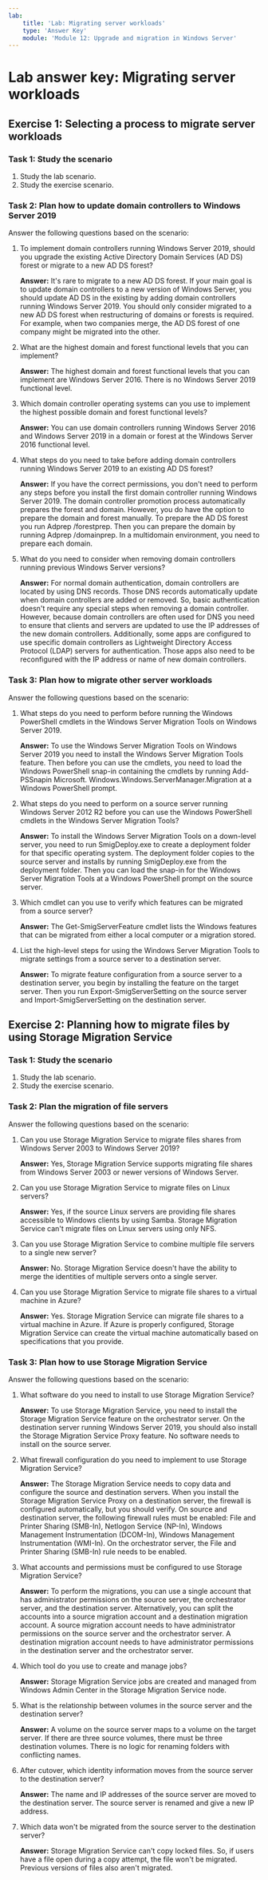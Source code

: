 ```yaml
---
lab:
    title: 'Lab: Migrating server workloads'
    type: 'Answer Key'
    module: 'Module 12: Upgrade and migration in Windows Server'
---
```


# Lab answer key: Migrating server workloads

## Exercise 1: Selecting a process to migrate server workloads

### Task 1: Study the scenario

1. Study the lab scenario.
1. Study the exercise scenario.

### Task 2: Plan how to update domain controllers to Windows Server 2019

Answer the following questions based on the scenario:

1. To implement domain controllers running Windows Server 2019, should you upgrade the existing Active Directory Domain Services (AD DS) forest or migrate to a new AD DS forest?

    **Answer:** It's rare to migrate to a new AD DS forest. If your main goal is to update domain controllers to a new version of Windows Server, you should update AD DS in the existing by adding domain controllers running Windows Server 2019. You should only consider migrated to a new AD DS forest when restructuring of domains or forests is required. For example, when two companies merge, the AD DS forest of one company might be migrated into the other.

1. What are the highest domain and forest functional levels that you can implement?

    **Answer:** The highest domain and forest functional levels that you can implement are Windows Server 2016. There is no Windows Server 2019 functional level.

1. Which domain controller operating systems can you use to implement the highest possible domain and forest functional levels?

    **Answer:** You can use domain controllers running Windows Server 2016 and Windows Server 2019 in a domain or forest at the Windows Server 2016 functional level.

1. What steps do you need to take before adding domain controllers running Windows Server 2019 to an existing AD DS forest?

    **Answer:** If you have the correct permissions, you don't need to perform any steps before you install the first domain controller running Windows Server 2019. The domain controller promotion process automatically prepares the forest and domain. However, you do have the option to prepare the domain and forest manually. To prepare the AD DS forest you run Adprep /forestprep. Then you can prepare the domain by running Adprep /domainprep. In a multidomain environment, you need to prepare each domain.

1. What do you need to consider when removing domain controllers running previous Windows Server versions?

   **Answer:** For normal domain authentication, domain controllers are located by using DNS records. Those DNS records automatically update when domain controllers are added or removed. So, basic authentication doesn't require any special steps when removing a domain controller. However, because domain controllers are often used for DNS you need to ensure that clients and servers are updated to use the IP addresses of the new domain controllers. Additionally, some apps are configured to use specific domain controllers as Lightweight Directory Access Protocol (LDAP) servers for authentication. Those apps also need to be reconfigured with the IP address or name of new domain controllers.

### Task 3: Plan how to migrate other server workloads

Answer the following questions based on the scenario:

1. What steps do you need to perform before running the Windows PowerShell cmdlets in the Windows Server Migration Tools on Windows Server 2019.

   **Answer:** To use the Windows Server Migration Tools on Windows Server 2019 you need to install the Windows Server Migration Tools feature. Then before you can use the cmdlets, you need to load the Windows PowerShell snap-in containing the cmdlets by running Add-PSSnapin Microsoft. Windows.Windows.ServerManager.Migration at a Windows PowerShell prompt.

1. What steps do you need to perform on a source server running Windows Server 2012 R2 before you can use the Windows PowerShell cmdlets in the Windows Server Migration Tools?

   **Answer:** To install the Windows Server Migration Tools on a down-level server, you need to run SmigDeploy.exe to create a deployment folder for that specific operating system. The deployment folder copies to the source server and installs by running SmigDeploy.exe from the deployment folder. Then you can load the snap-in for the Windows Server Migration Tools at a Windows PowerShell prompt on the source server.

1. Which cmdlet can you use to verify which features can be migrated from a source server?

   **Answer:** The Get-SmigServerFeature cmdlet lists the Windows features that can be migrated from either a local computer or a migration stored.

1. List the high-level steps for using the Windows Server Migration Tools to migrate settings from a source server to a destination server.

   **Answer:** To migrate feature configuration from a source server to a destination server, you begin by installing the feature on the target server. Then you run Export-SmigServerSetting on the source server and Import-SmigServerSetting on the destination server.

## Exercise 2: Planning how to migrate files by using Storage Migration Service

### Task 1: Study the scenario

1. Study the lab scenario.
1. Study the exercise scenario.

### Task 2: Plan the migration of file servers

Answer the following questions based on the scenario:

1. Can you use Storage Migration Service to migrate files shares from Windows Server 2003 to Windows Server 2019?

   **Answer:** Yes, Storage Migration Service supports migrating file shares from Windows Server 2003 or newer versions of Windows Server.

1. Can you use Storage Migration Service to migrate files on Linux servers?

   **Answer:** Yes, if the source Linux servers are providing file shares accessible to Windows clients by using Samba. Storage Migration Service can't migrate files on Linux servers using only NFS.

1. Can you use Storage Migration Service to combine multiple file servers to a single new server?

   **Answer:** No. Storage Migration Service doesn't have the ability to merge the identities of multiple servers onto a single server.

1. Can you use Storage Migration Service to migrate file shares to a virtual machine in Azure?

    **Answer:** Yes. Storage Migration Service can migrate file shares to a virtual machine in Azure. If Azure is properly configured, Storage Migration Service can create the virtual machine automatically based on specifications that you provide.

### Task 3: Plan how to use Storage Migration Service

Answer the following questions based on the scenario:

1. What software do you need to install to use Storage Migration Service?

     **Answer:** To use Storage Migration Service, you need to install the Storage Migration Service feature on the orchestrator server. On the destination server running Windows Server 2019, you should also install the Storage Migration Service Proxy feature. No software needs to install on the source server.

1. What firewall configuration do you need to implement to use Storage Migration Service?

     **Answer:** The Storage Migration Service needs to copy data and configure the source and destination servers. When you install the Storage Migration Service Proxy on a destination server, the firewall is configured automatically, but you should verify. On source and destination server, the following firewall rules must be enabled: File and Printer Sharing (SMB-In), Netlogon Service (NP-In), Windows Management Instrumentation (DCOM-In), Windows Management Instrumentation (WMI-In). On the orchestrator server, the File and Printer Sharing (SMB-In) rule needs to be enabled.

1. What accounts and permissions must be configured to use Storage Migration Service?

     **Answer:** To perform the migrations, you can use a single account that has administrator permissions on the source server, the orchestrator server, and the destination server. Alternatively, you can split the accounts into a source migration account and a destination migration account. A source migration account needs to have administrator permissions on the source server and the orchestrator server. A destination migration account needs to have administrator permissions in the destination server and the orchestrator server.

1. Which tool do you use to create and manage jobs?

     **Answer:** Storage Migration Service jobs are created and managed from Windows Admin Center in the Storage Migration Service node.

1. What is the relationship between volumes in the source server and the destination server?

     **Answer:** A volume on the source server maps to a volume on the target server. If there are three source volumes, there must be three destination volumes. There is no logic for renaming folders with conflicting names.

1. After cutover, which identity information moves from the source server to the destination server?

     **Answer:** The name and IP addresses of the source server are moved to the destination server. The source server is renamed and give a new IP address.

1. Which data won't be migrated from the source server to the destination server?

     **Answer:** Storage Migration Service can't copy locked files. So, if users have a file open during a copy attempt, the file won't be migrated. Previous versions of files also aren't migrated.
